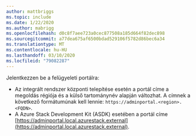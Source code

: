 ```yaml
---
author: mattbriggs
ms.topic: include
ms.date: 1/22/2020
ms.author: mabrigg
ms.openlocfilehash: d0c8f7aee723a0cec877508a185d664f82dec898
ms.sourcegitcommit: a77dea675af6500bdad529106f5782d86bec6a34
ms.translationtype: MT
ms.contentlocale: hu-HU
ms.lasthandoff: 03/10/2020
ms.locfileid: "79082287"
---
```

Jelentkezzen be a felügyeleti portálra:

* Az integrált rendszer központi telepítése esetén a portál címe a megoldás régiója és a külső tartománynév alapján változhat. A címnek a következő formátumúnak kell lennie: `https://adminportal.<region>.<FQDN>`.
* A Azure Stack Development Kit (ASDK) esetében a portál címe [https://adminportal.local.azurestack.external](https://adminportal.local.azurestack.external).